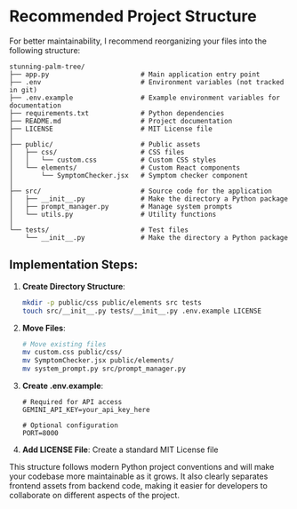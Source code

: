 # Recommended Project Structure

For better maintainability, I recommend reorganizing your files into the following structure:

```
stunning-palm-tree/
├── app.py                       # Main application entry point
├── .env                         # Environment variables (not tracked in git)
├── .env.example                 # Example environment variables for documentation
├── requirements.txt             # Python dependencies
├── README.md                    # Project documentation
├── LICENSE                      # MIT License file
│
├── public/                      # Public assets
│   ├── css/                     # CSS files
│   │   └── custom.css           # Custom CSS styles
│   └── elements/                # Custom React components
│       └── SymptomChecker.jsx   # Symptom checker component
│
├── src/                         # Source code for the application
│   ├── __init__.py              # Make the directory a Python package
│   ├── prompt_manager.py        # Manage system prompts
│   └── utils.py                 # Utility functions
│
└── tests/                       # Test files
    └── __init__.py              # Make the directory a Python package
```

## Implementation Steps:

1. **Create Directory Structure**:
   ```bash
   mkdir -p public/css public/elements src tests
   touch src/__init__.py tests/__init__.py .env.example LICENSE
   ```

2. **Move Files**:
   ```bash
   # Move existing files
   mv custom.css public/css/
   mv SymptomChecker.jsx public/elements/
   mv system_prompt.py src/prompt_manager.py
   ```

3. **Create .env.example**:
   ```
   # Required for API access
   GEMINI_API_KEY=your_api_key_here
   
   # Optional configuration
   PORT=8000
   ```

4. **Add LICENSE File**:
   Create a standard MIT License file

This structure follows modern Python project conventions and will make your codebase more maintainable as it grows. It also clearly separates frontend assets from backend code, making it easier for developers to collaborate on different aspects of the project.